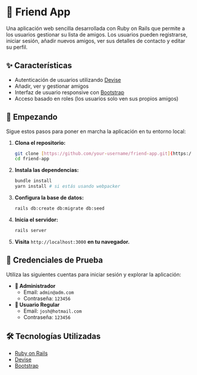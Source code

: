 # 👥 Friend App

Una aplicación web sencilla desarrollada con Ruby on Rails que permite a los usuarios gestionar su lista de amigos. Los usuarios pueden registrarse, iniciar sesión, añadir nuevos amigos, ver sus detalles de contacto y editar su perfil.

## ✨ Características

* Autenticación de usuarios utilizando [Devise](https://github.com/heartcombo/devise)
* Añadir, ver y gestionar amigos
* Interfaz de usuario responsive con [Bootstrap](https://getbootstrap.com/)
* Acceso basado en roles (los usuarios solo ven sus propios amigos)

## 🚀 Empezando

Sigue estos pasos para poner en marcha la aplicación en tu entorno local:

1.  **Clona el repositorio:**

    ```bash
    git clone [https://github.com/your-username/friend-app.git](https://github.com/your-username/friend-app.git)
    cd friend-app
    ```

2.  **Instala las dependencias:**

    ```bash
    bundle install
    yarn install # si estás usando webpacker
    ```

3.  **Configura la base de datos:**

    ```bash
    rails db:create db:migrate db:seed
    ```

4.  **Inicia el servidor:**

    ```bash
    rails server
    ```

5.  **Visita** `http://localhost:3000` **en tu navegador.**

## 🔐 Credenciales de Prueba

Utiliza las siguientes cuentas para iniciar sesión y explorar la aplicación:

* **👤 Administrador**
    * Email: `admin@adm.com`
    * Contraseña: `123456`
* **👤 Usuario Regular**
    * Email: `josh@hotmail.com`
    * Contraseña: `123456`

## 🛠 Tecnologías Utilizadas

* [Ruby on Rails](https://rubyonrails.org/)
* [Devise](https://github.com/heartcombo/devise)
* [Bootstrap](https://getbootstrap.com/)
